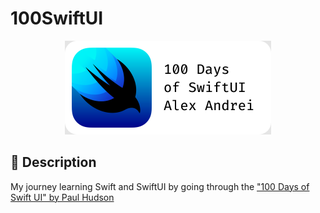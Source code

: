 # 100SwiftUI

<div align ="center">
<img src="/Assets/100SwiftUI_Banner.png">
</div>

## 📌 Description

My journey learning Swift and SwiftUI by going through the ["100 Days of Swift UI" by Paul Hudson](https://www.hackingwithswift.com/100/swiftui)
